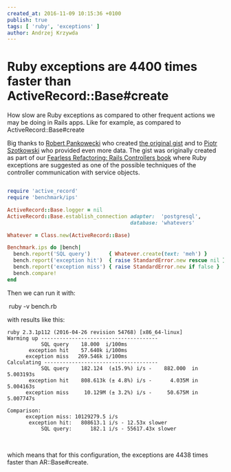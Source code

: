 ```yaml
---
created_at: 2016-11-09 10:15:36 +0100
publish: true
tags: [ 'ruby', 'exceptions' ]
author: Andrzej Krzywda
---
```


# Ruby exceptions are 4400 times faster than ActiveRecord::Base#create

How slow are Ruby exceptions as compared to other frequent actions we may be doing in Rails apps. Like for example, as compared to ActiveRecord::Base#create

<!-- more -->

Big thanks to [Robert Pankowecki](https://twitter.com/pankowecki) who created [the original gist](https://gist.github.com/paneq/a643b9a3cc694ba3eb6e) and to [Piotr Szotkowski](https://twitter.com/chastell) who provided even more data. The gist was originally created as part of our [Fearless Refactoring: Rails Controllers book](http://rails-refactoring.com) where Ruby exceptions are suggested as one of the possible techniques of the controller communication with service objects.

```ruby

require 'active_record'
require 'benchmark/ips'

ActiveRecord::Base.logger = nil
ActiveRecord::Base.establish_connection adapter:  'postgresql',
                                        database: 'whatevers'

Whatever = Class.new(ActiveRecord::Base)

Benchmark.ips do |bench|
  bench.report('SQL query')      { Whatever.create(text: 'meh') }
  bench.report('exception hit')  { raise StandardError.new rescue nil }
  bench.report('exception miss') { raise StandardError.new if false }
  bench.compare!
end
```

Then we can run it with:

 ruby -v bench.rb 

with results like this:

```
ruby 2.3.1p112 (2016-04-26 revision 54768) [x86_64-linux]
Warming up --------------------------------------
           SQL query    18.000  i/100ms
       exception hit    57.640k i/100ms
      exception miss   269.546k i/100ms
Calculating -------------------------------------
           SQL query    182.124  (±15.9%) i/s -    882.000  in   5.003193s
       exception hit    808.613k (± 4.8%) i/s -      4.035M in   5.004163s
      exception miss     10.129M (± 3.2%) i/s -     50.675M in   5.007747s

Comparison:
      exception miss: 10129279.5 i/s
       exception hit:   808613.1 i/s - 12.53x slower
           SQL query:      182.1 i/s - 55617.43x slower 
```
 

which means that for this configuration, the exceptions are 4438 times faster than AR::Base#create.
